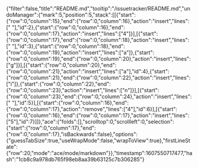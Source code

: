 {"filter":false,"title":"README.md","tooltip":"/issuetracker/README.md","undoManager":{"mark":5,"position":5,"stack":[[{"start":{"row":0,"column":15},"end":{"row":0,"column":16},"action":"insert","lines":[" "],"id":2},{"start":{"row":0,"column":16},"end":{"row":0,"column":17},"action":"insert","lines":["4"]}],[{"start":{"row":0,"column":17},"end":{"row":0,"column":18},"action":"insert","lines":[" "],"id":3},{"start":{"row":0,"column":18},"end":{"row":0,"column":19},"action":"insert","lines":["a"]},{"start":{"row":0,"column":19},"end":{"row":0,"column":20},"action":"insert","lines":["g"]}],[{"start":{"row":0,"column":20},"end":{"row":0,"column":21},"action":"insert","lines":["a"],"id":4},{"start":{"row":0,"column":21},"end":{"row":0,"column":22},"action":"insert","lines":["i"]},{"start":{"row":0,"column":22},"end":{"row":0,"column":23},"action":"insert","lines":["n"]}],[{"start":{"row":0,"column":23},"end":{"row":0,"column":24},"action":"insert","lines":[" "],"id":5}],[{"start":{"row":0,"column":16},"end":{"row":0,"column":17},"action":"remove","lines":["4"],"id":6}],[{"start":{"row":0,"column":16},"end":{"row":0,"column":17},"action":"insert","lines":["5"],"id":7}]]},"ace":{"folds":[],"scrolltop":0,"scrollleft":0,"selection":{"start":{"row":0,"column":17},"end":{"row":0,"column":17},"isBackwards":false},"options":{"guessTabSize":true,"useWrapMode":false,"wrapToView":true},"firstLineState":{"row":20,"mode":"ace/mode/markdown"}},"timestamp":1607550717477,"hash":"1cb8c9a978db765f98eb8aa39b63125c7b306285"}